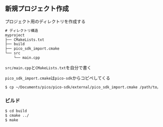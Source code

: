 ## 新規プロジェクト作成

プロジェクト用のディレクトリを作成する

```txt
# ディレクトリ構造
myproject
├── CMakeLists.txt
├── build
├── pico_sdk_import.cmake
└── src
    └── main.cpp
```

`src/main.cpp`と`CMakeLists.txt`を自分で書く

`pico_sdk_import.cmake`は`pico-sdk`からコピペしてくる

```sh
$ cp ~/Documents/pico/pico-sdk/external/pico_sdk_import.cmake /path/to/myproject
```

### ビルド

```sh
$ cd build
$ cmake ../
$ make
